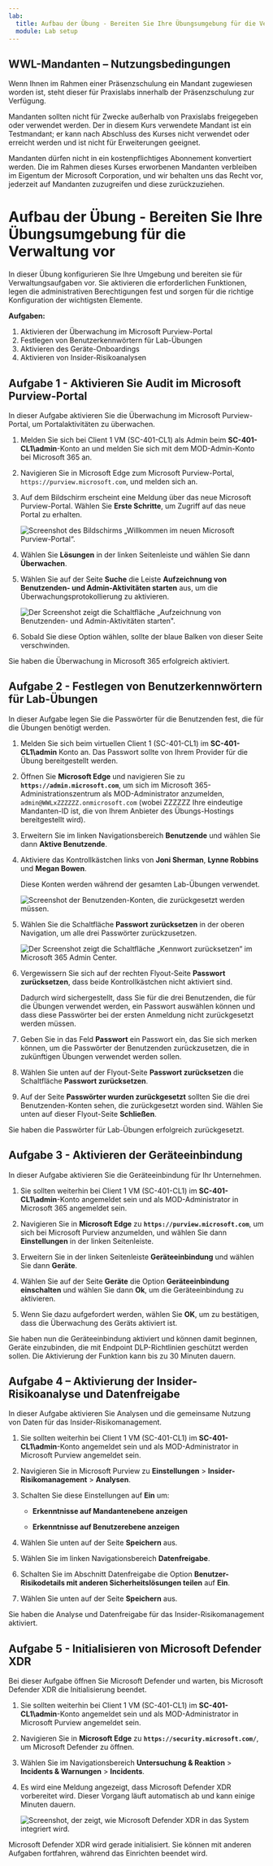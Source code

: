 ```yaml
---
lab:
  title: Aufbau der Übung - Bereiten Sie Ihre Übungsumgebung für die Verwaltung vor
  module: Lab setup
---
```


## WWL-Mandanten – Nutzungsbedingungen

Wenn Ihnen im Rahmen einer Präsenzschulung ein Mandant zugewiesen worden ist, steht dieser für Praxislabs innerhalb der Präsenzschulung zur Verfügung.

Mandanten sollten nicht für Zwecke außerhalb von Praxislabs freigegeben oder verwendet werden. Der in diesem Kurs verwendete Mandant ist ein Testmandant; er kann nach Abschluss des Kurses nicht verwendet oder erreicht werden und ist nicht für Erweiterungen geeignet.

Mandanten dürfen nicht in ein kostenpflichtiges Abonnement konvertiert werden. Die im Rahmen dieses Kurses erworbenen Mandanten verbleiben im Eigentum der Microsoft Corporation, und wir behalten uns das Recht vor, jederzeit auf Mandanten zuzugreifen und diese zurückzuziehen.

# Aufbau der Übung - Bereiten Sie Ihre Übungsumgebung für die Verwaltung vor

In dieser Übung konfigurieren Sie Ihre Umgebung und bereiten sie für Verwaltungsaufgaben vor. Sie aktivieren die erforderlichen Funktionen, legen die administrativen Berechtigungen fest und sorgen für die richtige Konfiguration der wichtigsten Elemente.

**Aufgaben:**

1. Aktivieren der Überwachung im Microsoft Purview-Portal
1. Festlegen von Benutzerkennwörtern für Lab-Übungen
1. Aktivieren des Geräte-Onboardings
1. Aktivieren von Insider-Risikoanalysen

## Aufgabe 1 - Aktivieren Sie Audit im Microsoft Purview-Portal

In dieser Aufgabe aktivieren Sie die Überwachung im Microsoft Purview-Portal, um Portalaktivitäten zu überwachen.

1. Melden Sie sich bei Client 1 VM (SC-401-CL1) als Admin beim **SC-401-CL1\admin**-Konto an und melden Sie sich mit dem MOD-Admin-Konto bei Microsoft 365 an.

1. Navigieren Sie in Microsoft Edge zum Microsoft Purview-Portal, `https://purview.microsoft.com`, und melden sich an.

1. Auf dem Bildschirm erscheint eine Meldung über das neue Microsoft Purview-Portal. Wählen Sie **Erste Schritte**, um Zugriff auf das neue Portal zu erhalten.

    ![Screenshot des Bildschirms „Willkommen im neuen Microsoft Purview-Portal“.](../Media/welcome-purview-portal.png)

1. Wählen Sie **Lösungen** in der linken Seitenleiste und wählen Sie dann **Überwachen**.

1. Wählen Sie auf der Seite **Suche** die Leiste **Aufzeichnung von Benutzenden- und Admin-Aktivitäten starten** aus, um die Überwachungsprotokollierung zu aktivieren.

    ![Der Screenshot zeigt die Schaltfläche „Aufzeichnung von Benutzenden- und Admin-Aktivitäten starten".](../Media/enable-audit-button.png)

1. Sobald Sie diese Option wählen, sollte der blaue Balken von dieser Seite verschwinden.

<!----- PowerShell instructions

1. Open an elevated Terminal window by selecting the Windows button with the right mouse button and then select **Terminal (Admin)**.

1. Run the **Install Module** cmdlet in the terminal window to install the latest **Exchange Online PowerShell** module version:

    ```powershell
    Install-Module ExchangeOnlineManagement
    ```

1. Confirm the NuGet provider prompt  by typing **Y** for Yes and press **Enter**.

1. Confirm the Untrusted repository security dialog with **Y** for Yes and press **Enter**.  This process may take some time to complete.

1. Run the **Set-ExecutionPolicy** cmdlet to change your execution policy and press **Enter**

    ```powershell
    Set-ExecutionPolicy -ExecutionPolicy RemoteSigned -Scope CurrentUser
    ```

1. Close the PowerShell window.

1. Open a regular (non-elevated) PowerShell window by right-clicking the Windows button and selecting **Terminal**.

1. Run the **Connect-ExchangeOnline** cmdlet to use the Exchange Online PowerShell module and connect to your tenant:

    ```powershell
    Connect-ExchangeOnline
    ```

1. When the **Sign in** window is displayed, sign in as `admin@WWLxZZZZZZ.onmicrosoft.com` (where ZZZZZZ is your unique tenant ID provided by your lab hosting provider). Admin's password should be provided by your lab hosting provider.

1. To check if Audit is enabled, run the **Get-AdminAuditLogConfig** cmdlet:

    ```powershell
    Get-AdminAuditLogConfig | FL UnifiedAuditLogIngestionEnabled
    ```

1. If _UnifiedAuditLogIngestionEnabled_ returns false, then Audit is disabled.

1. To enable the Audit log, run the **Set-AdminAuditLogConfig** cmdlet and set the **UnifiedAuditLogIngestionEnabled** to _true_:

    ```powershell
    Set-AdminAuditLogConfig -UnifiedAuditLogIngestionEnabled $true
    ```

1. To verify that Audit is enabled, run the **Get-AdminAuditLogConfig** cmdlet again:

    ```powershell
    Get-AdminAuditLogConfig | FL UnifiedAuditLogIngestionEnabled
    ```

1. _UnifiedAuditLogIngestionEnabled_ should return _true_ to let you know Audit is enabled.

-->

Sie haben die Überwachung in Microsoft 365 erfolgreich aktiviert.

## Aufgabe 2 - Festlegen von Benutzerkennwörtern für Lab-Übungen

In dieser Aufgabe legen Sie die Passwörter für die Benutzenden fest, die für die Übungen benötigt werden.

1. Melden Sie sich beim virtuellen Client 1 (SC-401-CL1) im **SC-401-CL1\admin** Konto an. Das Passwort sollte von Ihrem Provider für die Übung bereitgestellt werden.

1. Öffnen Sie **Microsoft Edge** und navigieren Sie zu **`https://admin.microsoft.com`**, um sich im Microsoft 365-Administrationszentrum als MOD-Administrator anzumelden, `admin@WWLxZZZZZZ.onmicrosoft.com` (wobei ZZZZZZ Ihre eindeutige Mandanten-ID ist, die von Ihrem Anbieter des Übungs-Hostings bereitgestellt wird).

1. Erweitern Sie im linken Navigationsbereich **Benutzende** und wählen Sie dann **Aktive Benutzende**.

1. Aktiviere das Kontrollkästchen links von **Joni Sherman**, **Lynne Robbins** und **Megan Bowen**.

   Diese Konten werden während der gesamten Lab-Übungen verwendet.

   ![Screenshot der Benutzenden-Konten, die zurückgesetzt werden müssen.](../Media/user-accounts.png)

1. Wählen Sie die Schaltfläche **Passwort zurücksetzen** in der oberen Navigation, um alle drei Passwörter zurückzusetzen.

   ![Der Screenshot zeigt die Schaltfläche „Kennwort zurücksetzen“ im Microsoft 365 Admin Center.](../Media/reset-password-button.png)

1. Vergewissern Sie sich auf der rechten Flyout-Seite **Passwort zurücksetzen**, dass beide Kontrollkästchen nicht aktiviert sind.

   Dadurch wird sichergestellt, dass Sie für die drei Benutzenden, die für die Übungen verwendet werden, ein Passwort auswählen können und dass diese Passwörter bei der ersten Anmeldung nicht zurückgesetzt werden müssen.

1. Geben Sie in das Feld **Passwort** ein Passwort ein, das Sie sich merken können, um die Passwörter der Benutzenden zurückzusetzen, die in zukünftigen Übungen verwendet werden sollen.

1. Wählen Sie unten auf der Flyout-Seite **Passwort zurücksetzen** die Schaltfläche **Passwort zurücksetzen**.

1. Auf der Seite **Passwörter wurden zurückgesetzt** sollten Sie die drei Benutzenden-Konten sehen, die zurückgesetzt worden sind. Wählen Sie unten auf dieser Flyout-Seite **Schließen**.

Sie haben die Passwörter für Lab-Übungen erfolgreich zurückgesetzt.

## Aufgabe 3 - Aktivieren der Geräteeinbindung

In dieser Aufgabe aktivieren Sie die Geräteeinbindung für Ihr Unternehmen.

1. Sie sollten weiterhin bei Client 1 VM (SC-401-CL1) im **SC-401-CL1\admin**-Konto angemeldet sein und als MOD-Administrator in Microsoft 365 angemeldet sein.

1. Navigieren Sie in **Microsoft Edge** zu **`https://purview.microsoft.com`**, um sich bei Microsoft Purview anzumelden, und wählen Sie dann **Einstellungen** in der linken Seitenleiste.

1. Erweitern Sie in der linken Seitenleiste **Geräteeinbindung** und wählen Sie dann **Geräte**.

1. Wählen Sie auf der Seite **Geräte** die Option **Geräteeinbindung einschalten** und wählen Sie dann **Ok**, um die Geräteeinbindung zu aktivieren.

1. Wenn Sie dazu aufgefordert werden, wählen Sie **OK**, um zu bestätigen, dass die Überwachung des Geräts aktiviert ist.

Sie haben nun die Geräteeinbindung aktiviert und können damit beginnen, Geräte einzubinden, die mit Endpoint DLP-Richtlinien geschützt werden sollen. Die Aktivierung der Funktion kann bis zu 30 Minuten dauern.

## Aufgabe 4 – Aktivierung der Insider-Risikoanalyse und Datenfreigabe

In dieser Aufgabe aktivieren Sie Analysen und die gemeinsame Nutzung von Daten für das Insider-Risikomanagement.

1. Sie sollten weiterhin bei Client 1 VM (SC-401-CL1) im **SC-401-CL1\admin**-Konto angemeldet sein und als MOD-Administrator in Microsoft Purview angemeldet sein.

1. Navigieren Sie in Microsoft Purview zu **Einstellungen** > **Insider-Risikomanagement** > **Analysen**.

1. Schalten Sie diese Einstellungen auf **Ein** um:

   - **Erkenntnisse auf Mandantenebene anzeigen**

   - **Erkenntnisse auf Benutzerebene anzeigen**

1. Wählen Sie unten auf der Seite **Speichern** aus.

1. Wählen Sie im linken Navigationsbereich **Datenfreigabe**.

1. Schalten Sie im Abschnitt Datenfreigabe die Option **Benutzer-Risikodetails mit anderen Sicherheitslösungen teilen** auf **Ein**.

1. Wählen Sie unten auf der Seite **Speichern** aus.

Sie haben die Analyse und Datenfreigabe für das Insider-Risikomanagement aktiviert.

## Aufgabe 5 - Initialisieren von Microsoft Defender XDR

Bei dieser Aufgabe öffnen Sie Microsoft Defender und warten, bis Microsoft Defender XDR die Initialisierung beendet.

1. Sie sollten weiterhin bei Client 1 VM (SC-401-CL1) im **SC-401-CL1\admin**-Konto angemeldet sein und als MOD-Administrator in Microsoft Purview angemeldet sein.

1. Navigieren Sie in **Microsoft Edge** zu **`https://security.microsoft.com/`**, um Microsoft Defender zu öffnen.

1. Wählen Sie im Navigationsbereich **Untersuchung & Reaktion** > **Incidents & Warnungen** > **Incidents**.

1. Es wird eine Meldung angezeigt, dass Microsoft Defender XDR vorbereitet wird. Dieser Vorgang läuft automatisch ab und kann einige Minuten dauern.

   ![Screenshot, der zeigt, wie Microsoft Defender XDR in das System integriert wird.](../Media/enable-defender-xdr.png)

Microsoft Defender XDR wird gerade initialisiert. Sie können mit anderen Aufgaben fortfahren, während das Einrichten beendet wird.
